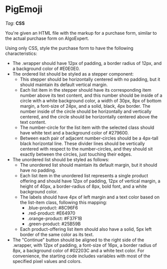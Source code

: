 # PigEmoji

_Tag_: **CSS**

You're given an HTML file with the markup for a purchase form, similar to the actual purchase form on AlgoExpert.

Using only CSS, style the purchase form to have the following characteristics:

- The .wrapper should have 12px of padding, a border radius of 12px, and a background color of #E0E0E0.
- The ordered list should be styled as a stepper component:
  - This stepper should be horizontally centered with no padding, but it should maintain its default vertical margin.
  - Each list item in the stepper should have its corresponding item number above its text content, and this number should be inside of a circle with a white background color, a width of 30px, 8px of bottom margin, a font-size of 24px, and a solid, black, 4px border. The number inside of the circle should be horizontally and vertically centered, and the circle should be horizontally centered above the text content.
  - The number-circle for the list item with the selected class should have white text and a background color of #279600.
  - Between each pair of adjacent number-circles should be a 4px-tall black horizontal line. These divider lines should be vertically centered with respect to the number-circles, and they should sit exactly between the circles, just touching their edges.
- The unordered list should be styled as follows:
  - The unordered list should maintain its default margin, but it should have no padding.
  - Each list item in the unordered list represents a single product offering and should have 12px of padding, 12px of vertical margin, a height of 40px, a border-radius of 8px, bold font, and a white background color.
  - The labels should have 4px of left margin and a text color based on the list-item class, following this mapping:
    - .blue-product: #8C96F6
    - .red-product: #E64970
    - .orange-product: #F37F1B
    - .green-product: #25B59B
  - Each product-offering list item should also have a solid, 5px left border of the same color as its text.
- The "Continue" button should be aligned to the right side of the .wrapper, with 12px of padding, a font-size of 16px, a border radius of 8px, a background color of #02203C and a white text color. For convenience, the starting code includes variables with most of the specified pixel values and colors.

